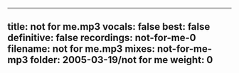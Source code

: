 
---
title: not for me.mp3
vocals: false
best: false
definitive: false
recordings: not-for-me-0
filename: not for me.mp3
mixes: not-for-me-mp3
folder: 2005-03-19/not for me
weight: 0
---
